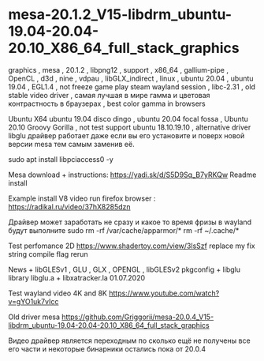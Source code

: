 # mesa-20.1.2_V15-libdrm_ubuntu-19.04-20.04-20.10_X86_64_full_stack_graphics
graphics , mesa , 20.1.2 , libpng12 , support , x86_64 , gallium-pipe , OpenCL , d3d , nine , vdpau , libGLX_indirect , linux , ubuntu 20.04 , ubuntu 19.04 , EGL1.4 , not freeze game play steam wayland session , libc-2.31 , old stable video driver , самая лучшая в мире гамма и цветовая контрастность в браузерах , best color gamma in browsers

Ubuntu X64 ubuntu 19.04 disco dingo , ubuntu 20.04 focal fossa , Ubuntu 20.10 Groovy Gorilla , not test support ubuntu 18.10.19.10 , alternative driver libglu драйвер работает даже если вы его установите и поверх новой версии mesa тем самым заменив её.

sudo apt install libpciaccess0 -y

Mesa download + instructions: https://yadi.sk/d/S5D9Sq_B7yRKQw Readme install

Example install V8 video run firefox browser : https://radikal.ru/video/37hX8285dzn

Драйвер может заработать не сразу и какое то время фризы в wayland будут выполните sudo rm -rf /var/cache/apparmor/* rm -rf ~/.cache/*

Test perfomance 2D https://www.shadertoy.com/view/3lsSzf replace my fix string compile flag rerun

News + libGLESv1 , GLU , GLX , OPENGL , libGLESv2 pkgconfig + libglu library libglu.a + libxatracker.la 01.07.2020

Test wayland video 4K and 8K https://www.youtube.com/watch?v=gYO1uk7vIcc

Old driver mesa https://github.com/Griggorii/mesa-20.0.4_V15-libdrm_ubuntu-19.04-20.04-20.10_X86_64_full_stack_graphics

Видео драйвер является переходным по сколько ещё не получены все его части и некоторые бинарники остались пока от 20.0.4
